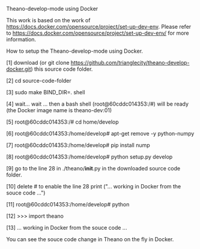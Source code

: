 
Theano-develop-mode using Docker

This work is based on the work of https://docs.docker.com/opensource/project/set-up-dev-env.
Please refer to https://docs.docker.com/opensource/project/set-up-dev-env/ for more information.


How to setup the Theano-develop-mode using Docker.

[1] download (or git clone https://github.com/trianglecity/theano-develop-docker.git) this source code folder.

[2] cd source-code-folder

[3] sudo make BIND_DIR=. shell

[4] wait... wait ... then a bash shell (root@60cddc014353:/#) will be ready (the Docker image name is theano-dev:01)

[5]  root@60cddc014353:/# cd home/develop

[6]  root@60cddc014353:/home/develop# apt-get remove -y python-numpy

[7]  root@60cddc014353:/home/develop# pip install nump

[8]  root@60cddc014353:/home/develop# python setup.py develop

[9] go to the line 28 in ./theano/__init__.py in the downloaded source code folder.

[10] delete # to enable the line 28 
	print ("... working in Docker from the souce code ...")

[11] root@60cddc014353:/home/develop# python

[12] >>> import theano

[13]			... working in Docker from the souce code ...

You can see the souce code change in Theano on the fly in Docker.


